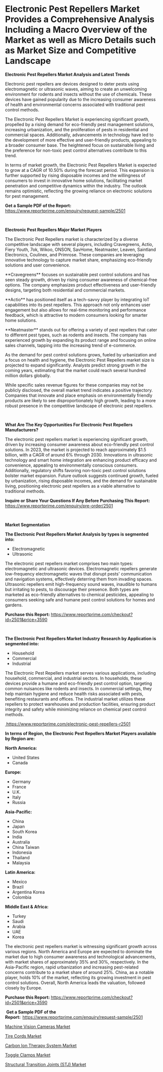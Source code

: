 <p><h1>Electronic Pest Repellers Market Provides a Comprehensive Analysis Including a Macro Overview of the Market as well as Micro Details such as Market Size and Competitive Landscape</h1></p><p><strong>Electronic Pest Repellers Market Analysis and Latest Trends</strong></p>
<p><p>Electronic pest repellers are devices designed to deter pests using electromagnetic or ultrasonic waves, aiming to create an unwelcoming environment for rodents and insects without the use of chemicals. These devices have gained popularity due to the increasing consumer awareness of health and environmental concerns associated with traditional pest control methods.</p><p>The Electronic Pest Repellers Market is experiencing significant growth, propelled by a rising demand for eco-friendly pest management solutions, increasing urbanization, and the proliferation of pests in residential and commercial spaces. Additionally, advancements in technology have led to the development of more effective and user-friendly products, appealing to a broader consumer base. The heightened focus on sustainable living and the preference for non-toxic pest control alternatives contribute to this trend.</p><p>In terms of market growth, the Electronic Pest Repellers Market is expected to grow at a CAGR of 10.50% during the forecast period. This expansion is further supported by rising disposable incomes and the willingness of consumers to invest in innovative home solutions, facilitating market penetration and competitive dynamics within the industry. The outlook remains optimistic, reflecting the growing reliance on electronic solutions for pest management.</p></p>
<p><strong>Get a Sample PDF of the Report:&nbsp;</strong> <a href="https://www.reportprime.com/enquiry/request-sample/2501">https://www.reportprime.com/enquiry/request-sample/2501</a></p>
<p>&nbsp;</p>
<p><strong>Electronic Pest Repellers Major Market Players</strong></p>
<p><p>The Electronic Pest Repellers market is characterized by a diverse competitive landscape with several players, including Cravegreens, Actio, Fiery Youth, 7ok, Wikoo, ONSON, SavHome, Neatmaster, Leaven, Saintland Electronics, Coulinex, and Primrose. These companies are leveraging innovative technology to capture market share, emphasizing eco-friendly solutions and user convenience.</p><p>**Cravegreens** focuses on sustainable pest control solutions and has seen steady growth, driven by rising consumer awareness of chemical-free options. The company emphasizes product effectiveness and user-friendly designs, targeting both residential and commercial markets.</p><p>**Actio** has positioned itself as a tech-savvy player by integrating IoT capabilities into its pest repellers. This approach not only enhances user engagement but also allows for real-time monitoring and performance feedback, which is attractive to modern consumers looking for smarter home solutions.</p><p>**Neatmaster** stands out for offering a variety of pest repellers that cater to different pest types, such as rodents and insects. The company has experienced growth by expanding its product range and focusing on online sales channels, tapping into the increasing trend of e-commerce.</p><p>As the demand for pest control solutions grows, fueled by urbanization and a focus on health and hygiene, the Electronic Pest Repellers market size is projected to expand significantly. Analysts predict strong growth in the coming years, estimating that the market could reach several hundred million dollars globally.</p><p>While specific sales revenue figures for these companies may not be publicly disclosed, the overall market trend indicates a positive trajectory. Companies that innovate and place emphasis on environmentally friendly products are likely to see disproportionately high growth, leading to a more robust presence in the competitive landscape of electronic pest repellers.</p></p>
<p>&nbsp;</p>
<p><strong>What Are The Key Opportunities For Electronic Pest Repellers Manufacturers?</strong></p>
<p><p>The electronic pest repellers market is experiencing significant growth, driven by increasing consumer awareness about eco-friendly pest control solutions. In 2023, the market is projected to reach approximately $1.5 billion, with a CAGR of around 6% through 2030. Innovations in ultrasonic technology and smart home integration are enhancing product efficacy and convenience, appealing to environmentally conscious consumers. Additionally, regulatory shifts favoring non-toxic pest control solutions bolster market expansion. Future outlook suggests continued growth, fueled by urbanization, rising disposable incomes, and the demand for sustainable living, positioning electronic pest repellers as a viable alternative to traditional methods.</p></p>
<p><strong>Inquire or Share Your Questions If Any Before Purchasing This Report:</strong> <a href="https://www.reportprime.com/enquiry/pre-order/2501">https://www.reportprime.com/enquiry/pre-order/2501</a></p>
<p>&nbsp;</p>
<p><strong>Market Segmentation</strong></p>
<p><strong>The Electronic Pest Repellers Market Analysis by types is segmented into:</strong></p>
<p><ul><li>Electromagnetic</li><li>Ultrasonic</li></ul></p>
<p><p>The electronic pest repellers market comprises two main types: electromagnetic and ultrasonic devices. Electromagnetic repellers generate low-frequency electromagnetic waves that disrupt pests' communication and navigation systems, effectively deterring them from invading spaces. Ultrasonic repellers emit high-frequency sound waves, inaudible to humans but irritating to pests, to discourage their presence. Both types are marketed as eco-friendly alternatives to chemical pesticides, appealing to consumers seeking safe and humane pest control solutions for homes and gardens.</p></p>
<p><strong>Purchase this Report:&nbsp;</strong><a href="https://www.reportprime.com/checkout?id=2501&price=3590">https://www.reportprime.com/checkout?id=2501&price=3590</a></p>
<p>&nbsp;</p>
<p><strong>The Electronic Pest Repellers Market Industry Research by Application is segmented into:</strong></p>
<p><ul><li>Household</li><li>Commercial</li><li>Industrial</li></ul></p>
<p><p>The Electronic Pest Repellers market serves various applications, including household, commercial, and industrial sectors. In households, these devices provide a humane and eco-friendly pest control option, targeting common nuisances like rodents and insects. In commercial settings, they help maintain hygiene and reduce health risks associated with pests, benefiting restaurants and offices. The industrial market utilizes these repellers to protect warehouses and production facilities, ensuring product integrity and safety while minimizing reliance on chemical pest control methods.</p></p>
<p><a href="https://www.reportprime.com/electronic-pest-repellers-r2501">&nbsp;https://www.reportprime.com/electronic-pest-repellers-r2501</a></p>
<p><strong>In terms of Region, the Electronic Pest Repellers Market Players available by Region are:</strong></p>
<p>
    <p> <strong> North America: </strong>
        <ul>
            <li>United States</li>
            <li>Canada</li>
        </ul>
        </p> 
    <p> <strong> Europe: </strong>
        <ul>
            <li>Germany</li>
            <li>France</li>
            <li>U.K.</li>
            <li>Italy</li>
            <li>Russia</li>
        </ul>
        </p> 
    <p> <strong> Asia-Pacific: </strong>
        <ul>
            <li>China</li>
            <li>Japan</li>
            <li>South Korea</li>
            <li>India</li>
            <li>Australia</li>
            <li>China Taiwan</li>
            <li>Indonesia</li>
            <li>Thailand</li>
            <li>Malaysia</li>
        </ul>
        </p> 
    <p> <strong> Latin America: </strong>
        <ul>
            <li>Mexico</li>
            <li>Brazil</li>
            <li>Argentina Korea</li>
            <li>Colombia</li>
        </ul>
        </p> 
    <p> <strong> Middle East & Africa: </strong>
        <ul>
            <li>Turkey</li>
            <li>Saudi</li>
            <li>Arabia</li>
            <li>UAE</li>
            <li>Korea</li>
        </ul>
    </p>
    </p>
<p><p>The electronic pest repellers market is witnessing significant growth across various regions. North America and Europe are expected to dominate the market due to high consumer awareness and technological advancements, with market shares of approximately 35% and 30%, respectively. In the Asia-Pacific region, rapid urbanization and increasing pest-related concerns contribute to a market share of around 25%. China, as a notable player, holds 10% of the market, reflecting its growing investment in pest control solutions. Overall, North America leads the valuation, followed closely by Europe.</p></p>
<p><strong>Purchase this Report: </strong><a href="https://www.reportprime.com/checkout?id=2501&price=3590">https://www.reportprime.com/checkout?id=2501&price=3590</a></p>
<p>&nbsp;<strong>Get a Sample PDF of the Report:&nbsp;&nbsp;</strong><a href="https://www.reportprime.com/enquiry/request-sample/2501">https://www.reportprime.com/enquiry/request-sample/2501</a></p>
<p><strong></strong></p>
<p><p><a href="https://github.com/NancyAlvarado586/Market-Research-Report-List-1/blob/main/machine-vision-cameras-market.md">Machine Vision Cameras Market</a></p><p><a href="https://www.linkedin.com/pulse/global-tire-cords-industry-analysis-share-growth-trends-forecast-vmzuc?trackingId=jtDsLieERDS2lsmQChnnEg%3D%3D">Tire Cords Market</a></p><p><a href="https://issuu.com/reportprime-2/docs/carbon-ion-therapy-system-market-si_3fa9f80729eeec">Carbon Ion Therapy System Market</a></p><p><a href="https://www.linkedin.com/pulse/toggle-clamps-market-global-insights-sales-trends-2024-2031-bmdlc?trackingId=H8YLtXpiSK6kyWtz1pRtEw%3D%3D">Toggle Clamps Market</a></p><p><a href="https://issuu.com/reportprime-2/docs/structural-transition-joints-stj-ma_4a63c331ecbf9a">Structural Transition Joints (STJ) Market</a></p></p>